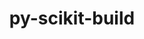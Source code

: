 ---
title: "py-scikit-build"
layout: cache
categories: [package, develop]
meta: {"compilers": ["gcc@=11.4.0"], "num_specs": 4, "num_specs_by_stack": {"e4s": 4, "root": 4}, "oss": ["ubuntu22.04"], "platforms": ["linux"], "stacks": ["e4s", "root"], "targets": ["x86_64_v3"], "versions": ["0.17.6"]}
spec_details: [{"compiler": "gcc@=11.4.0", "hash": "6xuguxdiqjyr7lgzbdctt3pegeksqalk", "os": "ubuntu22.04", "platform": "linux", "size": "-", "stacks": ["e4s", "root"], "tarball": "https://binaries.spack.io/develop/build_cache/linux-ubuntu22.04-x86_64_v3/gcc-11.4.0/py-scikit-build-0.17.6/linux-ubuntu22.04-x86_64_v3-gcc-11.4.0-py-scikit-build-0.17.6-6xuguxdiqjyr7lgzbdctt3pegeksqalk.spack", "target": "x86_64_v3", "variants": ["build_system=python_pip"], "versions": ["0.17.6"]}, {"compiler": "gcc@=11.4.0", "hash": "y5bupr5nebwdmhdxqgqwoillchoadcs2", "os": "ubuntu22.04", "platform": "linux", "size": "-", "stacks": ["e4s", "root"], "tarball": "https://binaries.spack.io/develop/build_cache/linux-ubuntu22.04-x86_64_v3/gcc-11.4.0/py-scikit-build-0.17.6/linux-ubuntu22.04-x86_64_v3-gcc-11.4.0-py-scikit-build-0.17.6-y5bupr5nebwdmhdxqgqwoillchoadcs2.spack", "target": "x86_64_v3", "variants": ["build_system=python_pip"], "versions": ["0.17.6"]}, {"compiler": "gcc@=11.4.0", "hash": "z3qix6f2gfo4nrvy6wcc3tr6yutwodn3", "os": "ubuntu22.04", "platform": "linux", "size": "-", "stacks": ["e4s", "root"], "tarball": "https://binaries.spack.io/develop/build_cache/linux-ubuntu22.04-x86_64_v3/gcc-11.4.0/py-scikit-build-0.17.6/linux-ubuntu22.04-x86_64_v3-gcc-11.4.0-py-scikit-build-0.17.6-z3qix6f2gfo4nrvy6wcc3tr6yutwodn3.spack", "target": "x86_64_v3", "variants": ["build_system=python_pip"], "versions": ["0.17.6"]}, {"compiler": "gcc@=11.4.0", "hash": "kisd5f4d4xmjcu5wvg6gbqbmtvmk7ll5", "os": "ubuntu22.04", "platform": "linux", "size": "-", "stacks": ["e4s", "root"], "tarball": "https://binaries.spack.io/develop/build_cache/linux-ubuntu22.04-x86_64_v3/gcc-11.4.0/py-scikit-build-0.17.6/linux-ubuntu22.04-x86_64_v3-gcc-11.4.0-py-scikit-build-0.17.6-kisd5f4d4xmjcu5wvg6gbqbmtvmk7ll5.spack", "target": "x86_64_v3", "variants": ["build_system=python_pip"], "versions": ["0.17.6"]}]
---